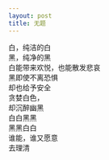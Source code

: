 ```yaml
---
layout: post
title: 无题
---
```


<p>白，纯洁的白<br />
黑，纯净的黑<br />
白能带来欢悦，也能散发悲哀<br />
黑即使不离恐惧<br />
却也给予安全<br />
贪婪白色，<br />
却沉醉幽黑<br />
白白黑黑<br />
黑黑白白<br />
谁能，谁又愿意<br />
去理清</p>
